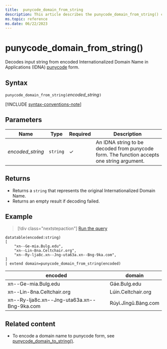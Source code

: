 ```yaml
---
title:  punycode_domain_from_string
description: This article describes the punycode_domain_from_string() command in Azure Data Explorer.
ms.topic: reference
ms.date: 06/22/2023
---
```


# punycode_domain_from_string()

Decodes input string from encoded Internationalized Domain Name in Applications (IDNA) [punycode](https://en.wikipedia.org/wiki/Punycode) form.

## Syntax

`punycode_domain_from_string(`*encoded_string*`)`

[!INCLUDE [syntax-conventions-note](../../includes/syntax-conventions-note.md)]

## Parameters

| Name | Type | Required | Description |
|---|---|---|---|
| *encoded_string* | `string` | &check; | An IDNA string to be decoded from punycode form. The function accepts one string argument.

## Returns

* Returns a `string` that represents the original Internationalized Domain Name.
* Returns an empty result if decoding failed.

## Example

> [!div class="nextstepaction"]
> <a href="https://dataexplorer.azure.com/clusters/help/databases/Samples?query=H4sIAAAAAAAAA1WOywrCMBBF94X+Q+jKgslGkCq4qQtBXLkVKWMyxmgykZhAC368fSDo3NXh3oGjIPa5WJwhSa9QrV8xGNJlnp3yjPVXtMT5DrkzIOpktUCVijn7KQ+GeEUgtmijvIEJwgf9Pzl23N6hkmKAPWmeIiwXMGLd4+oBQno3Pp3ZG9uIpJjyDgxtnom6wa2ZuLkG75pJ82tdfgCkob8XyAAAAA==" target="_blank">Run the query</a>

```kusto
datatable(encoded:string)
[
    "xn--Ge-mia.Bulg.edu", 
    "xn--Lin-8na.Celtchair.org", 
    "xn--Ry-lja8c.xn--Jng-uta63a.xn--Bng-9ka.com", 
] 
| extend domain=punycode_domain_from_string(encoded)
```

|encoded|domain|
|---|---|
|xn--Ge-mia.Bulg.edu|Gáe.Bulg.edu
|xn--Lin-8na.Celtchair.org|Lúin.Celtchair.org|
|xn--Ry-lja8c.xn--Jng-uta63a.xn--Bng-9ka.com|Rúyì.Jīngū.Bàng.com|

## Related content

* To encode a domain name to punycode form, see [punycode_domain_to_string()](punycode-domain-to-string.md).

